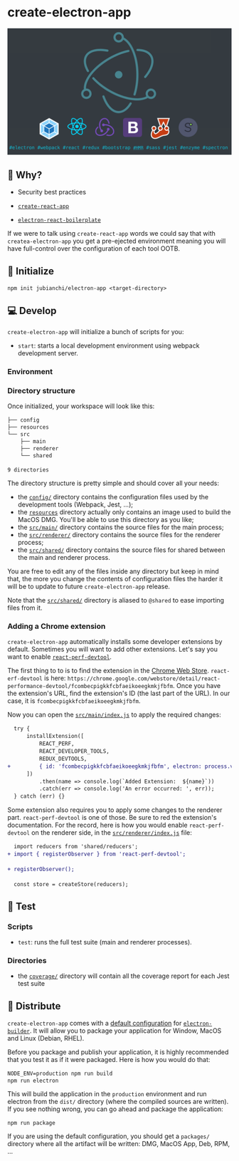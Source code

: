 # create-electron-app

![Logo](resources/logo.png)

## 🤔 Why?

* Security best practices

* [`create-react-app`](https://github.com/facebook/create-react-app)
* [`electron-react-boilerplate`](https://github.com/chentsulin/electron-react-boilerplate)

If we were to talk using `create-react-app` words we could say that with `createa-electron-app` you get a pre-ejected 
environment meaning you will have full-control over the configuration of each tool OOTB.

## 🏁 Initialize

```shell
npm init jubianchi/electron-app <target-directory>
```

## 💻 Develop

`create-electron-app` will initialize a bunch of scripts for you:

* `start`: starts a local development environment using webpack development server.

### Environment

### Directory structure

Once initialized, your workspace will look like this:

```
├── config
├── resources
└── src
    ├── main
    ├── renderer
    └── shared

9 directories

```

The directory structure is pretty simple and should cover all your needs:

* the [`config/`](config/) directory contains the configuration files used by the development tools (Webpack, Jest, ...);
* the [`resources`](resources/) directory actually only contains an image used to build the MacOS DMG. You'll be able to use this directory as you like;
* the [`src/main/`](src/main/) directory contains the source files for the main process;
* the [`src/renderer/`](src/renderer/) directory contains the source files for the renderer process;
* the [`src/shared/`](src/shared/) directory contains the source files for shared between the main and renderer process.

You are free to edit any of the files inside any directory but keep in mind that, the more you change the contents of 
configuration files the harder it will be to update to future `create-electron-app` release.

Note that the [`src/shared/`](src/shared/) directory is aliased to `@shared` to ease importing files from it.

### Adding a Chrome extension

`create-electron-app` automatically installs some developer extensions by default. Sometimes you will want to add other
extensions. Let's say you want to enable [`react-perf-devtool`](https://github.com/nitin42/react-perf-devtool).

The first thing to to is to find the extension in the 
[Chrome Web Store](https://chrome.google.com/webstore/category/extensions). `react-erf-devtool` is here: 
`https://chrome.google.com/webstore/detail/react-performance-devtool/fcombecpigkkfcbfaeikoeegkmkjfbfm`. Once you have 
the extension's URL, find the extension's ID (the last part of the URL). In our case, it is 
`fcombecpigkkfcbfaeikoeegkmkjfbfm`.

Now you can open the [`src/main/index.js`](src/main/index.js) to apply the required changes:

```diff
  try {
      installExtension([
          REACT_PERF,
          REACT_DEVELOPER_TOOLS,
          REDUX_DEVTOOLS,
+         { id: 'fcombecpigkkfcbfaeikoeegkmkjfbfm', electron: process.versions.electron },
      ])
          .then(name => console.log(`Added Extension:  ${name}`))
          .catch(err => console.log('An error occurred: ', err));
  } catch (err) {}
``` 

Some extension also requires you to apply some changes to the renderer part. `react-perf-devtool` is one of those. Be 
sure to red the extension's documentation. For the record, here is how you would enable `react-perf-devtool` on the 
renderer side, in the [`src/renderer/index.js`](src/renderer/index.js) file:

```diff
  import reducers from 'shared/reducers';
+ import { registerObserver } from 'react-perf-devtool';

+ registerObserver();

  const store = createStore(reducers);
```

## 🎯 Test

### Scripts

* `test`: runs the full test suite (main and renderer processes).

### Directories

* the [`coverage/`](coverage/) directory will contain all the coverage report for each Jest test suite

## 🚀 Distribute

`create-electron-app` comes with a [default configuration](config/electron-builder.js) for 
[`electron-builder`](https://github.com/electron-userland/electron-builder). It will allow you to package your 
application for Window, MacOS and Linux (Debian, RHEL).

Before you package and publish your application, it is highly recommended that you test it as if it were packaged. Here
is how you would do that:

```shell
NODE_ENV=production npm run build
npm run electron
```

This will build the application in the `production` environment and run electron from the `dist/` directory (where the 
compiled sources are written). If you see nothing wrong, you can go ahead and package the application:

```shell
npm run package
```

If you are using the default configuration, you should get a `packages/` directory where all the artifact will be 
written: DMG, MacOS App, Deb, RPM, ...

